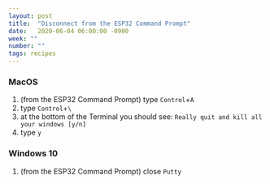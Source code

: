 ```yaml
---
layout: post
title:  "Disconnect from the ESP32 Command Prompt"
date:   2020-06-04 06:00:00 -0900
week: ""
number: ""
tags: recipes
---
```


### MacOS

1. (from the ESP32 Command Prompt) type `Control`+`A`
2. type `Control`+`\`
3. at the bottom of the Terminal you should see: `Really quit and kill all your windows [y/n]`
4. type `y`

### Windows 10

1. (from the ESP32 Command Prompt) close `Putty`
